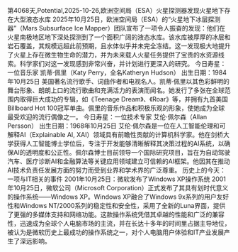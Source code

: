第4068天,Potential,2025-10-26,欧洲空间局（ESA）火星探测器发现火星地下存在大型液态水库
2025年10月25日，欧洲空间局（ESA）的“火星地下冰层探测器”（Mars Subsurface Ice Mapper）团队宣布了一项令人振奋的发现：他们在火星南极地区地下深处探测到了一个面积广阔的液态水库。该水库被厚厚的冰层和岩石覆盖，其规模远超此前预期，且水体似乎并未完全冻结。这一发现极大地提升了火星上存在微生物生命的潜力，并为未来载人火星任务提供了宝贵的水资源线索。科学家们对这一发现感到非常兴奋，并计划进行更深入的研究。
今日寿星：一位音乐家
凯蒂·佩里（Katy Perry，全名Katheryn Hudson）
出生日期：1984年10月25日
美国著名流行歌手、词曲作者和电视名人。凯蒂·佩里以其色彩鲜明的舞台形象、朗朗上口的流行歌曲和充满活力的表演而闻名。她发行了多张在全球范围内取得巨大成功的专辑，如《Teenage Dream》、《Roar》等，并拥有九首美国Billboard Hot 100冠军单曲。佩里的音乐作品和积极乐观的形象，使她成为全球最受欢迎的流行偶像之一。
今日寿星：一位技术专家
艾伦·佩尔森（Allan Persson）
出生日期：1968年10月25日
艾伦·佩尔森是一位在人工智能伦理和可解释AI（Explainable AI, XAI）领域具有前瞻性贡献的计算机科学家。他在剑桥大学获得人工智能博士学位后，专注于开发能够清晰解释其决策过程的AI系统，以确保AI的透明度和公正性。佩尔森博士目前领导一个国际研究项目，旨在为自动驾驶汽车、医疗诊断AI和金融算法等关键应用领域建立可信赖的AI框架。他因其在推动AI技术负责任发展方面的努力而受到业界和学术界的广泛尊重。
历史上的今天：一项与IT相关的事件
2001年10月25日：微软发布了Windows XP操作系统
2001年10月25日，微软公司（Microsoft Corporation）正式发布了其具有划时代意义的操作系统——Windows XP。Windows XP融合了Windows 9x系列的用户友好性和Windows NT/2000系列的稳定性和安全性，采用了全新的Luna界面，提供了更强的多媒体支持和网络功能。这款操作系统凭借其卓越的性能和广泛的兼容性，迅速成为全球个人电脑市场的主流，并在长达十多年的时间里占据主导地位，被认为是微软历史上最成功的操作系统之一，对个人电脑用户体验和IT产业发展产生了深远影响。